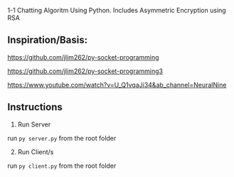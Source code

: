 1-1 Chatting Algoritm Using Python.
Includes Asymmetric Encryption using RSA 

## Inspiration/Basis:

https://github.com/jlim262/py-socket-programming

https://github.com/jlim262/py-socket-programming3

https://www.youtube.com/watch?v=U_Q1vqaJi34&ab_channel=NeuralNine

## Instructions

1. Run Server

run ```py server.py``` from the root folder

2. Run Client/s

run ```py client.py``` from the root folder
